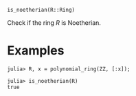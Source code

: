```
is_noetherian(R::Ring)
```

Check if the ring $R$ is Noetherian.

# Examples

```jldoctest
julia> R, x = polynomial_ring(ZZ, [:x]);

julia> is_noetherian(R)
true
```
